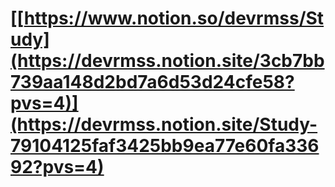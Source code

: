 # [[https://www.notion.so/devrmss/Study](https://devrmss.notion.site/3cb7bb739aa148d2bd7a6d53d24cfe58?pvs=4)](https://devrmss.notion.site/Study-79104125faf3425bb9ea77e60fa33692?pvs=4)
